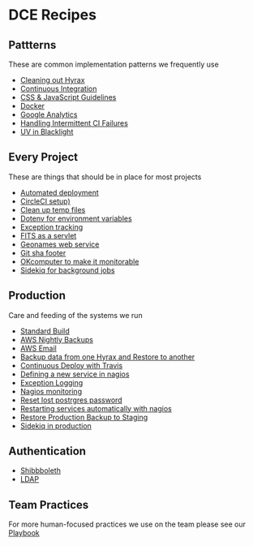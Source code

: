 # DCE Recipes

## Pattterns
These are common implementation patterns we frequently use

- [Cleaning out Hyrax](patterns/cleanout_hyrax.md)
- [Continuous Integration](patterns/ci.md)
- [CSS & JavaScript Guidelines](patterns/css_and_js_guidelines.md)
- [Docker](patterns/docker_containers.md)
- [Google Analytics](patterns/google_analytics.md)
- [Handling Intermittent CI Failures](patterns/intermittent_ci_failures.md)
- [UV in Blacklight](patterns/uv_in_blacklight.md)

## Every Project
These are things that should be in place for most projects

- [Automated deployment](every_project/auto_deploy.md)
- [CircleCI setup)](every_project/circleci.md)
- [Clean up temp files](every_project/cleanup_temp_files.md)
- [Dotenv for environment variables](every_project/dotenv.md)
- [Exception tracking](every_project/exception_tracking.md)
- [FITS as a servlet](every_project/fits.md)
- [Geonames web service](every_project/geonames.md)
- [Git sha footer](every_project/git_sha.md)
- [OKcomputer to make it monitorable](every_project/okcomputer.md)
- [Sidekiq for background jobs](every_project/sidekiq.md)

## Production
Care and feeding of the systems we run

- [Standard Build](production/standard_build.md)
- [AWS Nightly Backups](production/ami_backups.md)
- [AWS Email](production/aws_email.md)
- [Backup data from one Hyrax and Restore to another](production/backup_and_restore.md)
- [Continuous Deploy with Travis](production/continuous_deployment.md)
- [Defining a new service in nagios](production/define_new_service.md)
- [Exception Logging](production/exception_logging.md)
- [Nagios monitoring](production/nagios.md)
- [Reset lost postrgres password](production/reset_postgres.md)
- [Restarting services automatically with nagios](production/restart_services.md)
- [Restore Production Backup to Staging](production/restore_prod_to_stage.md)
- [Sidekiq in production](production/sidekiq_in_production.md)

## Authentication
- [Shibbboleth](authentication/shibboleth.md)
- [LDAP](authentication/ldap.md)

## Team Practices
For more human-focused practices we use on the team please see our [Playbook](/playbook)
